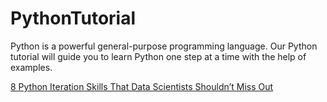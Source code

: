 # PythonTutorial

Python is a powerful general-purpose programming language. Our Python tutorial will guide you to learn Python one step at a time with the help of examples.

[8 Python Iteration Skills That Data Scientists Shouldn’t Miss Out](https://towardsdatascience.com/8-python-iteration-skills-that-data-scientists-shouldnt-miss-out-6b57fb35e00f)
